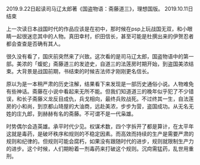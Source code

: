 
2019.9.22日起读司马辽太郎著《国盗物语：斋藤道三》，理想国版。 
2019.10.11日结束 

上一次读日本战国时代的作品应该是在初中，那时候在psp上玩战国无双，和小眼睛一起很迷恋其中的人物。真田幸村，织田信长，甚至可能是杜撰出来的伊贺忍者都会查查是否确有其人。

很久没有看了，国庆前突然来了兴致。这次看的是司马辽太郎，国盗物语中的第一部。美浓的「蝮蛇」斋藤道三的发迹史，自道三的法莲房时期开始，到盗国美浓结束。大背景是战国前期，书结束的时候吉法师才刚刚更名信长。

原以为是一本稍严肃的历史注解，结果看下来发现是一部历史通俗小说。人物难免有些神话。斋藤在小说中看起来无所不能。但我们知道道三的晚年似乎犯了不少错误，和长子斋藤义龙反目成仇，兵戈相向，最终兵败战死。不过终其一生，自法莲房的小和尚，到京都山琦屋的大油商，远赴美浓，步步为营，盗国成功。从无名无姓的庄九郎，到赫赫有名的斋藤。不可谓不是一代枭雄。

时势偶尔会造英雄。承平时代少见。权谋术数，四个字拆开了都是算计，在太平年这就是毒药，是破坏秩序和规则的不稳定因素。而高效而持续的生产是需要严肃的规则和纪律的。但规则可能会腐朽，如果没有跟随时代的进步，规则就限制生产力的进步。这个时候，人们期盼着一剂毒药来打破这个规则。沉疴需猛药，乱世用重刑。
